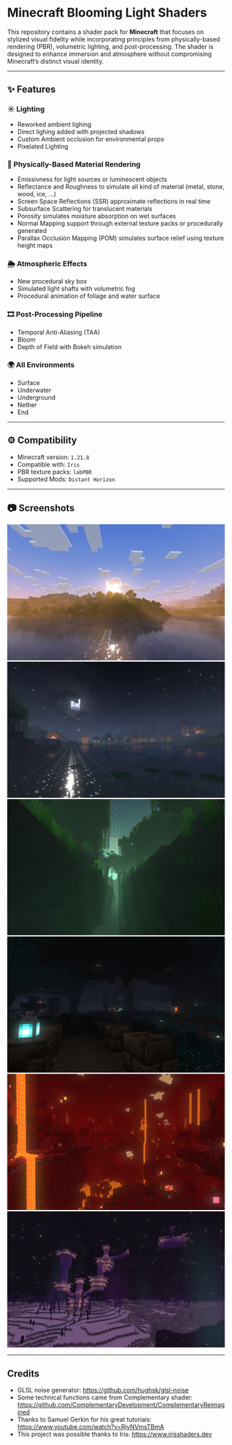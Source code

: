 #  Minecraft Blooming Light Shaders

This repository contains a shader pack for **Minecraft** that focuses on stylized visual fidelity while incorporating principles from physically-based rendering (PBR), volumetric lighting, and post-processing. The shader is designed to enhance immersion and atmosphere without compromising Minecraft’s distinct visual identity.

---

## ✨ Features

### ☀️ Lighting

- Reworked ambient lighing
- Direct lighing added with projected shadows
- Custom Ambient occlusion for environmental props
- Pixelated Lighting

### 🧱 Physically-Based Material Rendering

- Emissivness for light sources or luminescent objects
- Reflectance and Roughness to simulate all kind of material (metal, stone, wood, ice, ...)
- Screen Space Reflections (SSR) approximate reflections in real time
- Subsurface Scattering for translucent materials
- Porosity simulates moisture absorption on wet surfaces
- Normal Mapping support through external texture packs or procedurally generated
- Parallax Occlusion Mapping (POM) simulates surface relief using texture height maps

### 🌦️ Atmospheric Effects

- New procedural sky box
- Simulated light shafts with volumetric fog
- Procedural animation of foliage and water surface

### 🎞️ Post-Processing Pipeline

- Temporal Anti-Aliasing (TAA)
- Bloom
- Depth of Field with Bokeh simulation

### 🌍 All Environments

- Surface
- Underwater
- Underground
- Nether
- End

---

## ⚙️ Compatibility

- Minecraft version: `1.21.8`  
- Compatible with: `Iris`
- PBR texture packs: `labPBR`
- Supported Mods: `Distant Horizon`

---

## 📷 Screenshots

![day](images/coverON_low.png)
![night](images/villageON_low.png)
![underwater](images/mangroveON_low.png)
![underground](images/deepdarkON_low.png)
![nether](images/netherredforestON_low.png)
![end](images/endcityON_low.png)

---

## Credits

- GLSL noise generator: https://github.com/hughsk/glsl-noise
- Some technical functions came from Complementary shader: https://github.com/ComplementaryDevelopment/ComplementaryReimagined
- Thanks to Samuel Gerkin for his great tutorials: https://www.youtube.com/watch?v=RjyNVmsTBmA
- This project was possible thanks to Iris: https://www.irisshaders.dev
